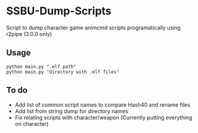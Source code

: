 # SSBU-Dump-Scripts
Script to dump character game animcmd scripts programatically using r2pipe (3.0.0 only)

## Usage
```
python main.py ".elf path"
python main.py "directory with .elf files"
```

## To do
* Add list of common script names to compare Hash40 and rename files
* Add list from string dump for directory names
* Fix relating scripts with character/weapon (Currently putting everything on character)